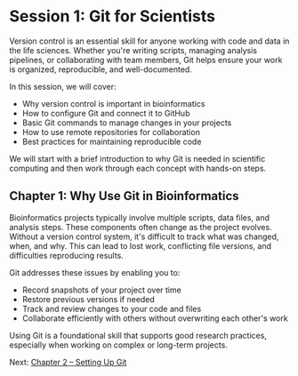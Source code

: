 # Session 1: Git for Scientists

Version control is an essential skill for anyone working with code and data in the life sciences. Whether you're writing scripts, managing analysis pipelines, or collaborating with team members, Git helps ensure your work is organized, reproducible, and well-documented.

In this session, we will cover:

- Why version control is important in bioinformatics
- How to configure Git and connect it to GitHub
- Basic Git commands to manage changes in your projects
- How to use remote repositories for collaboration
- Best practices for maintaining reproducible code

We will start with a brief introduction to why Git is needed in scientific computing and then work through each concept with hands-on steps.

## Chapter 1: Why Use Git in Bioinformatics

Bioinformatics projects typically involve multiple scripts, data files, and analysis steps. These components often change as the project evolves. Without a version control system, it's difficult to track what was changed, when, and why. This can lead to lost work, conflicting file versions, and difficulties reproducing results.

Git addresses these issues by enabling you to:

- Record snapshots of your project over time
- Restore previous versions if needed
- Track and review changes to your code and files
- Collaborate efficiently with others without overwriting each other's work

Using Git is a foundational skill that supports good research practices, especially when working on complex or long-term projects.

Next: [Chapter 2 – Setting Up Git](chapter_2_git_setup.md)
